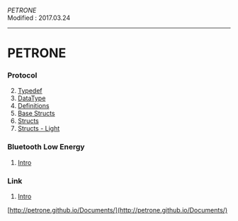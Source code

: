 *PETRONE*<br>
Modified : 2017.03.24

---

# PETRONE


### Protocol
2. [Typedef](kr/protocol/typedef.md)
3. [DataType](kr/protocol/datatype.md)
4. [Definitions](kr/protocol/definitions.md)
5. [Base Structs](kr/protocol/base_structs.md)
6. [Structs](kr/protocol/structs.md)
7. [Structs - Light](kr/protocol/structs_light.md)


### Bluetooth Low Energy
1. [Intro](kr/protocol/intro.md)


### Link
1. [Intro](kr/protocol/intro.md)


[http://petrone.github.io/Documents/](http://petrone.github.io/Documents/)
